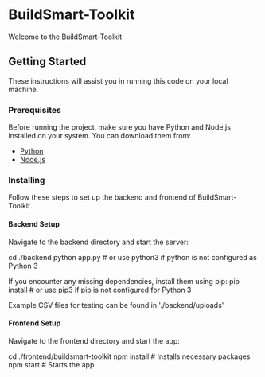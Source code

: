 # BuildSmart-Toolkit

Welcome to the BuildSmart-Toolkit

## Getting Started

These instructions will assist you in running this code on your local machine.

### Prerequisites

Before running the project, make sure you have Python and Node.js installed on your system. You can download them from:

- [Python](https://www.python.org/downloads/)
- [Node.js](https://nodejs.org/)

### Installing

Follow these steps to set up the backend and frontend of BuildSmart-Toolkit.

#### Backend Setup

Navigate to the backend directory and start the server:

cd ./backend
python app.py  # or use python3 if python is not configured as Python 3

If you encounter any missing dependencies, install them using pip:
pip install <package-name>  # or use pip3 if pip is not configured for Python 3

Example CSV files for testing can be found in './backend/uploads'

#### Frontend Setup

Navigate to the frontend directory and start the app:

cd ./frontend/buildsmart-toolkit
npm install  # Installs necessary packages
npm start    # Starts the app

